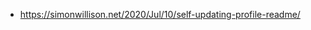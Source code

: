 
* https://simonwillison.net/2020/Jul/10/self-updating-profile-readme/

<!--stackedit_data:
eyJoaXN0b3J5IjpbLTI4NjQ5MjIwNF19
-->